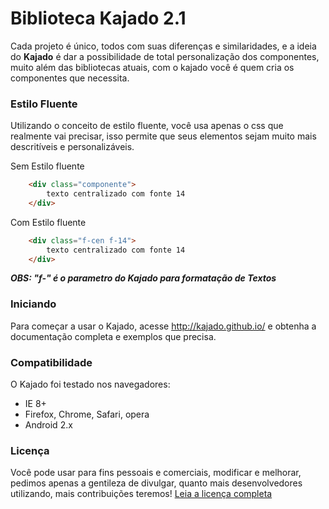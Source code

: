 # Biblioteca Kajado 2.1
Cada projeto é único, todos com suas diferenças e similaridades, e a ideia do **Kajado** é dar a possibilidade de total personalização dos componentes, muito além das bibliotecas atuais, com o kajado você é quem cria os componentes que necessita.

### Estilo Fluente
Utilizando o conceito de estilo fluente, você usa apenas o css que realmente vai precisar, isso permite que seus elementos sejam muito mais descritíveis e personalizáveis.

Sem Estilo fluente
```html
    <div class="componente">
        texto centralizado com fonte 14
    </div>
```

Com Estilo fluente
```html
    <div class="f-cen f-14">
        texto centralizado com fonte 14
    </div>
```

***OBS: "f-" é o parametro do Kajado para formatação de Textos*** 


### Iniciando
Para começar a usar o Kajado, acesse <http://kajado.github.io/> e obtenha a documentação completa e exemplos que precisa.


### Compatibilidade
O Kajado foi testado nos navegadores:

* IE 8+
* Firefox, Chrome, Safari, opera
* Android 2.x


### Licença
Você pode usar para fins pessoais e comerciais, modificar e melhorar, pedimos apenas a gentileza de divulgar, quanto mais desenvolvedores utilizando, mais contribuições teremos! 
[Leia a licença completa](https://github.com/kajado/kajado/blob/master/LICENSE)

